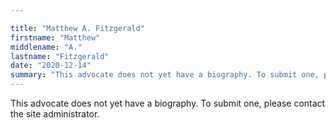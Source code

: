 ```yaml
---

title: "Matthew A. Fitzgerald"
firstname: "Matthew"
middlename: "A."
lastname: "Fitzgerald"
date: "2020-12-14"
summary: "This advocate does not yet have a biography. To submit one, please contact the site administrator."
---
```

This advocate does not yet have a biography. To submit one, please contact the site administrator.

